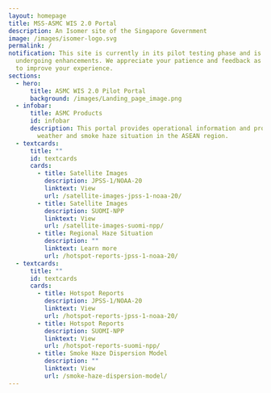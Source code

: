 ```yaml
---
layout: homepage
title: MSS-ASMC WIS 2.0 Portal
description: An Isomer site of the Singapore Government
image: /images/isomer-logo.svg
permalink: /
notification: This site is currently in its pilot testing phase and is still
  undergoing enhancements. We appreciate your patience and feedback as we work
  to improve your experience.
sections:
  - hero:
      title: ASMC WIS 2.0 Pilot Portal
      background: /images/Landing_page_image.png
  - infobar:
      title: ASMC Products
      id: infobar
      description: This portal provides operational information and products on the
        weather and smoke haze situation in the ASEAN region.
  - textcards:
      title: ""
      id: textcards
      cards:
        - title: Satellite Images
          description: JPSS-1/NOAA-20
          linktext: View
          url: /satellite-images-jpss-1-noaa-20/
        - title: Satellite Images
          description: SUOMI-NPP
          linktext: View
          url: /satellite-images-suomi-npp/
        - title: Regional Haze Situation
          description: ""
          linktext: Learn more
          url: /hotspot-reports-jpss-1-noaa-20/
  - textcards:
      title: ""
      id: textcards
      cards:
        - title: Hotspot Reports
          description: JPSS-1/NOAA-20
          linktext: View
          url: /hotspot-reports-jpss-1-noaa-20/
        - title: Hotspot Reports
          description: SUOMI-NPP
          linktext: View
          url: /hotspot-reports-suomi-npp/
        - title: Smoke Haze Dispersion Model
          description: ""
          linktext: View
          url: /smoke-haze-dispersion-model/
---
```

